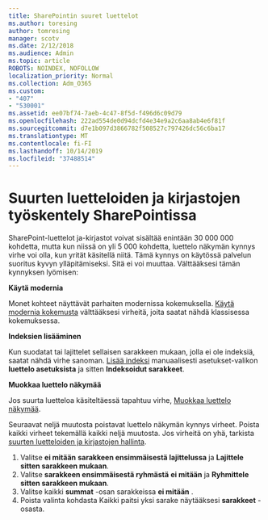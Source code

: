 ```yaml
---
title: SharePointin suuret luettelot
ms.author: toresing
author: tomresing
manager: scotv
ms.date: 2/12/2018
ms.audience: Admin
ms.topic: article
ROBOTS: NOINDEX, NOFOLLOW
localization_priority: Normal
ms.collection: Adm_O365
ms.custom:
- "407"
- "530001"
ms.assetid: ee07bf74-7aeb-4c47-8f5d-f496d6c09d79
ms.openlocfilehash: 222ad554de0d94dcfd4e34e9a2c6aa8ab4e6f81f
ms.sourcegitcommit: d7e1b097d3866782f508527c797426dc56c6ba17
ms.translationtype: MT
ms.contentlocale: fi-FI
ms.lasthandoff: 10/14/2019
ms.locfileid: "37488514"
---
```

# <a name="work-with-large-lists-and-libraries-in-sharepoint"></a>Suurten luetteloiden ja kirjastojen työskentely SharePointissa

SharePoint-luettelot ja-kirjastot voivat sisältää enintään 30 000 000 kohdetta, mutta kun niissä on yli 5 000 kohdetta, luettelo näkymän kynnys virhe voi olla, kun yrität käsitellä niitä. Tämä kynnys on käytössä palvelun suoritus kyvyn ylläpitämiseksi. Sitä ei voi muuttaa. Välttääksesi tämän kynnyksen lyömisen:

**Käytä modernia**

Monet kohteet näyttävät parhaiten modernissa kokemuksella. [Käytä modernia kokemusta](https://support.office.com/article/66dac24b-4177-4775-bf50-3d267318caa9) välttääksesi virheitä, joita saatat nähdä klassisessa kokemuksessa.

**Indeksien lisääminen**

Kun suodatat tai lajittelet sellaisen sarakkeen mukaan, jolla ei ole indeksiä, saatat nähdä virhe sanoman. [Lisää indeksi](https://support.office.com/article/f3f00554-b7dc-44d1-a2ed-d477eac463b0) manuaalisesti asetukset-valikon **luettelo asetuksista** ja sitten **Indeksoidut sarakkeet**.

**Muokkaa luettelo näkymää**

Jos suurta luetteloa käsiteltäessä tapahtuu virhe, [Muokkaa luettelo näkymää](https://support.office.com/article/15916903-e79a-423f-b4e2-02d37e1ff372).

Seuraavat neljä muutosta poistavat luettelo näkymän kynnys virheet. Poista kaikki virheet tekemällä kaikki neljä muutosta. Jos virheitä on yhä, tarkista [suurten luetteloiden ja kirjastojen hallinta](https://support.office.com/article/B8588DAE-9387-48C2-9248-C24122F07C59).

1. Valitse **ei mitään** **sarakkeen ensimmäisestä lajittelussa** ja **Lajittele sitten sarakkeen mukaan**.
2. Valitse **sarakkeen ensimmäisestä ryhmästä** **ei mitään** ja **Ryhmittele sitten sarakkeen mukaan**.
3. Valitse kaikki **summat** -osan sarakkeissa **ei mitään** .
4. Poista valinta kohdasta Kaikki paitsi yksi sarake näytääksesi **sarakkeet** -osasta.

